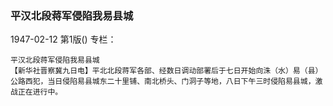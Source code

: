 ### 平汉北段蒋军侵陷我易县城

1947-02-12
第1版()
专栏：

    平汉北段蒋军侵陷我易县城
    【新华社晋察冀九日电】平北北段蒋军各部、经数日调动部署后于七日开始向洙（水）易（县）公路西犯，当日侵陷易县城东二十里铺、南北桥头、门洞子等地，八日下午三时侵陷易县城，激战正在进行中。
